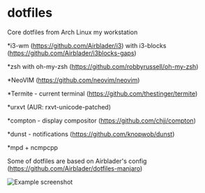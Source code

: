 # dotfiles
Core dotfiles from Arch Linux my workstation

*i3-wm (https://github.com/Airblader/i3) with i3-blocks (https://github.com/Airblader/i3blocks-gaps)

*zsh with oh-my-zsh (https://github.com/robbyrussell/oh-my-zsh)

*NeoVIM (https://github.com/neovim/neovim)

*Termite - current terminal (https://github.com/thestinger/termite)

*urxvt (AUR: rxvt-unicode-patched)

*compton - display compositor (https://github.com/chjj/compton)

*dunst - notifications (https://github.com/knopwob/dunst)

*mpd + ncmpcpp

Some of dotfiles are based on Airblader's config (https://github.com/Airblader/dotfiles-manjaro)

![Example screenshot](https://i.imgur.com/xJ4Sh5C.jpg)
